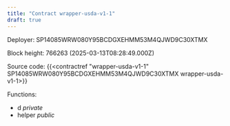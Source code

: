 ```yaml
---
title: "Contract wrapper-usda-v1-1"
draft: true
---
```

Deployer: SP14085WRW080Y95BCDGXEHMM53M4QJWD9C30XTMX


 



Block height: 766263 (2025-03-13T08:28:49.000Z)

Source code: {{<contractref "wrapper-usda-v1-1" SP14085WRW080Y95BCDGXEHMM53M4QJWD9C30XTMX wrapper-usda-v1-1>}}

Functions:

* d _private_
* helper _public_
